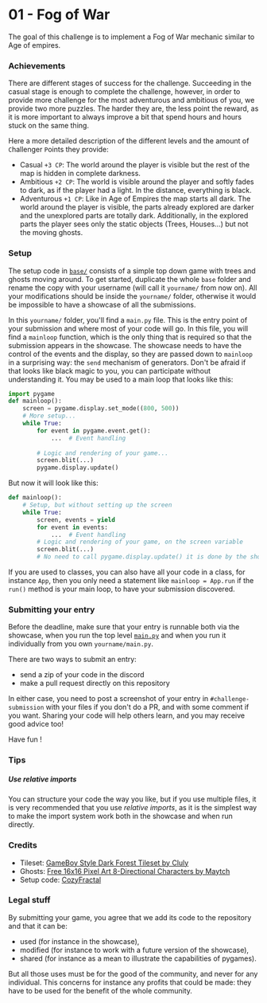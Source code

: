 # 01 - Fog of War

The goal of this challenge is to implement a Fog of War mechanic
similar to Age of empires.

### Achievements

There are different stages of success for the challenge. 
Succeeding in the casual stage is enough to complete the challenge,
however, in order to provide more challenge for the most adventurous 
and ambitious of you, we provide two more puzzles. 
The harder they are, the less point the reward, 
as it is more important to always improve a bit that spend hours and hours
stuck on the same thing.

Here a more detailed description of the different levels and the amount of 
`C`hallenger `P`oints they provide:

- Casual `+3 CP`: The world around the player is visible but the rest of the map 
    is hidden in complete darkness.
- Ambitious `+2 CP`: The world is visible around the player and softly fades to dark, as if the player had a light.
    In the distance, everything is black.
- Adventurous `+1 CP`: Like in Age of Empires the map starts all dark. The world around the player is visible, 
    the parts already explored are darker and the unexplored parts are totally dark.
    Additionally, in the explored parts the player sees only the static objects (Trees, Houses…)
    but not the moving ghosts.

### Setup

The setup code in [`base/`](./base) consists of a simple top down game with trees and ghosts moving around.
To get started, duplicate the whole `base` folder and rename the copy with your username 
(will call it `yourname/` from now on). All your modifications should be inside the `yourname/` folder,
otherwise it would be impossible to have a showcase of all the submissions.

In this `yourname/` folder, you'll find a `main.py` file. This is the entry point of your submission and where 
most of your code will go. 
In this file, you will find a `mainloop` function, which is the only thing that is required so that the submission 
appears in the showcase. The showcase needs to have the control of the events and the display, so they are
passed down to `mainloop` in a surprising way: the `send` mechanism of generators. 
Don't be afraid if that looks like black magic to you,
you can participate without understanding it.
You may be used to a main loop that looks like this:

```python
import pygame
def mainloop():
    screen = pygame.display.set_mode((800, 500))
    # More setup...
    while True:
        for event in pygame.event.get():
            ...  # Event handling
        
        # Logic and rendering of your game...
        screen.blit(...)
        pygame.display.update()
```

But now it will look like this:
```python
def mainloop():
    # Setup, but without setting up the screen
    while True:
        screen, events = yield
        for event in events:
            ...  # Event handling
        # Logic and rendering of your game, on the screen variable
        screen.blit(...)
        # No need to call pygame.display.update() it is done by the showcase.
```

If you are used to classes, you can also have all your code in a class, for instance `App`,
then you only need a statement like `mainloop = App.run` if the `run()` method is your main loop,
to have your submission discovered.

### Submitting your entry

Before the deadline, make sure that your entry is runnable both via the showcase, 
when you run the top level [`main.py`](../main.py) and when you run it individually
from you own `yourname/main.py`.

There are two ways to submit an entry:
 - send a zip of your code in the discord
 - make a pull request directly on this repository

In either case, you need to post a screenshot of your entry in `#challenge-submission`
with your files if you don't do a PR, and with some comment if you want. 
Sharing your code will help others learn, and you may receive good advice too!

Have fun !

### Tips

##### Use relative imports

You can structure your code the way you like, but if you use multiple files, 
it is very recommended that you use *relative imports*, as it is the simplest way to 
make the import system work both in the showcase and when run directly.

### Credits

 - Tileset: [GameBoy Style Dark Forest Tileset by Cluly](https://cluly.itch.io/gameboy-style-dark-forest-tileset)
 - Ghosts: [Free 16x16 Pixel Art 8-Directional Characters by Maytch](https://maytch.itch.io/free-16x16-pixel-art-8-directional-characters)
 - Setup code: [CozyFractal](https://cozyfractal.com)

### Legal stuff

By submitting your game, you agree that we add its code to the repository 
and that it can be:
- used (for instance in the showcase), 
- modified (for instance to work with a future version of the showcase),
- shared (for instance as a mean to illustrate the capabilities of pygames).

But all those uses must be for the good of the community, and never for any individual.
This concerns for instance any profits that could be made: they have to be used for the 
benefit of the whole community.
